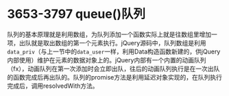 # 3653-3797 queue()队列

队列的基本原理就是利用数组，为队列添加一个函数实际上就是往数组里增加一项，出队就是取出数组的第一个元素执行。jQuery源码中，队列数组是利用`data_priv`（与上一节中的`data_user`一样，利用Data构造函数新建的，供jQuery内部使用）维护在元素的数据对象上的。jQuery内部有一个内置的动画队列（fx），动画队列在第一次添加时会立即出队，往后的动画队列执行是在一次出队的函数完成后再出队的。队列的promise方法是利用延迟对象实现的，在队列执行完成后，调用resolvedWith方法。